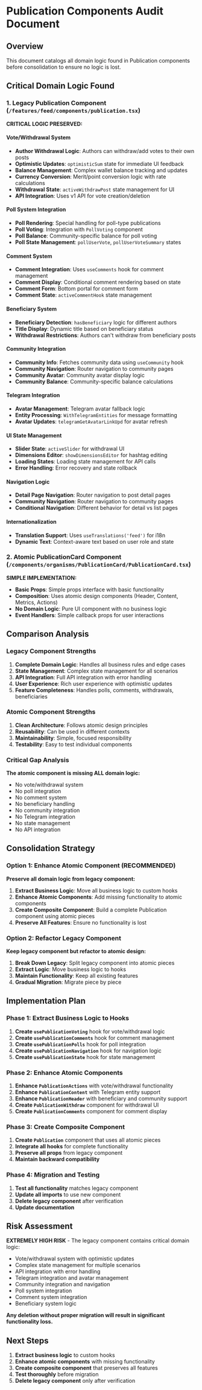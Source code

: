 # Publication Components Audit Document

## Overview
This document catalogs all domain logic found in Publication components before consolidation to ensure no logic is lost.

## Critical Domain Logic Found

### 1. Legacy Publication Component (`/features/feed/components/publication.tsx`)

**CRITICAL LOGIC PRESERVED:**

#### **Vote/Withdrawal System**
- **Author Withdrawal Logic**: Authors can withdraw/add votes to their own posts
- **Optimistic Updates**: `optimisticSum` state for immediate UI feedback
- **Balance Management**: Complex wallet balance tracking and updates
- **Currency Conversion**: Merit/point conversion logic with rate calculations
- **Withdrawal State**: `activeWithdrawPost` state management for UI
- **API Integration**: Uses v1 API for vote creation/deletion

#### **Poll System Integration**
- **Poll Rendering**: Special handling for poll-type publications
- **Poll Voting**: Integration with `PollVoting` component
- **Poll Balance**: Community-specific balance for poll voting
- **Poll State Management**: `pollUserVote`, `pollUserVoteSummary` states

#### **Comment System**
- **Comment Integration**: Uses `useComments` hook for comment management
- **Comment Display**: Conditional comment rendering based on state
- **Comment Form**: Bottom portal for comment form
- **Comment State**: `activeCommentHook` state management

#### **Beneficiary System**
- **Beneficiary Detection**: `hasBeneficiary` logic for different authors
- **Title Display**: Dynamic title based on beneficiary status
- **Withdrawal Restrictions**: Authors can't withdraw from beneficiary posts

#### **Community Integration**
- **Community Info**: Fetches community data using `useCommunity` hook
- **Community Navigation**: Router navigation to community pages
- **Community Avatar**: Community avatar display logic
- **Community Balance**: Community-specific balance calculations

#### **Telegram Integration**
- **Avatar Management**: Telegram avatar fallback logic
- **Entity Processing**: `WithTelegramEntities` for message formatting
- **Avatar Updates**: `telegramGetAvatarLinkUpd` for avatar refresh

#### **UI State Management**
- **Slider State**: `activeSlider` for withdrawal UI
- **Dimensions Editor**: `showDimensionsEditor` for hashtag editing
- **Loading States**: Loading state management for API calls
- **Error Handling**: Error recovery and state rollback

#### **Navigation Logic**
- **Detail Page Navigation**: Router navigation to post detail pages
- **Community Navigation**: Router navigation to community pages
- **Conditional Navigation**: Different behavior for detail vs list pages

#### **Internationalization**
- **Translation Support**: Uses `useTranslations('feed')` for i18n
- **Dynamic Text**: Context-aware text based on user role and state

### 2. Atomic PublicationCard Component (`/components/organisms/PublicationCard/PublicationCard.tsx`)

**SIMPLE IMPLEMENTATION:**
- **Basic Props**: Simple props interface with basic functionality
- **Composition**: Uses atomic design components (Header, Content, Metrics, Actions)
- **No Domain Logic**: Pure UI component with no business logic
- **Event Handlers**: Simple callback props for user interactions

## Comparison Analysis

### Legacy Component Strengths
1. **Complete Domain Logic**: Handles all business rules and edge cases
2. **State Management**: Complex state management for all scenarios
3. **API Integration**: Full API integration with error handling
4. **User Experience**: Rich user experience with optimistic updates
5. **Feature Completeness**: Handles polls, comments, withdrawals, beneficiaries

### Atomic Component Strengths
1. **Clean Architecture**: Follows atomic design principles
2. **Reusability**: Can be used in different contexts
3. **Maintainability**: Simple, focused responsibility
4. **Testability**: Easy to test individual components

### Critical Gap Analysis
**The atomic component is missing ALL domain logic:**
- No vote/withdrawal system
- No poll integration
- No comment system
- No beneficiary handling
- No community integration
- No Telegram integration
- No state management
- No API integration

## Consolidation Strategy

### Option 1: Enhance Atomic Component (RECOMMENDED)
**Preserve all domain logic from legacy component:**

1. **Extract Business Logic**: Move all business logic to custom hooks
2. **Enhance Atomic Components**: Add missing functionality to atomic components
3. **Create Composite Component**: Build a complete Publication component using atomic pieces
4. **Preserve All Features**: Ensure no functionality is lost

### Option 2: Refactor Legacy Component
**Keep legacy component but refactor to atomic design:**

1. **Break Down Legacy**: Split legacy component into atomic pieces
2. **Extract Logic**: Move business logic to hooks
3. **Maintain Functionality**: Keep all existing features
4. **Gradual Migration**: Migrate piece by piece

## Implementation Plan

### Phase 1: Extract Business Logic to Hooks
1. **Create `usePublicationVoting`** hook for vote/withdrawal logic
2. **Create `usePublicationComments`** hook for comment management
3. **Create `usePublicationPolls`** hook for poll integration
4. **Create `usePublicationNavigation`** hook for navigation logic
5. **Create `usePublicationState`** hook for state management

### Phase 2: Enhance Atomic Components
1. **Enhance `PublicationActions`** with vote/withdrawal functionality
2. **Enhance `PublicationContent`** with Telegram entity support
3. **Enhance `PublicationHeader`** with beneficiary and community support
4. **Create `PublicationWithdraw`** component for withdrawal UI
5. **Create `PublicationComments`** component for comment display

### Phase 3: Create Composite Component
1. **Create `Publication`** component that uses all atomic pieces
2. **Integrate all hooks** for complete functionality
3. **Preserve all props** from legacy component
4. **Maintain backward compatibility**

### Phase 4: Migration and Testing
1. **Test all functionality** matches legacy component
2. **Update all imports** to use new component
3. **Delete legacy component** after verification
4. **Update documentation**

## Risk Assessment

**EXTREMELY HIGH RISK** - The legacy component contains critical domain logic:
- Vote/withdrawal system with optimistic updates
- Complex state management for multiple scenarios
- API integration with error handling
- Telegram integration and avatar management
- Community integration and navigation
- Poll system integration
- Comment system integration
- Beneficiary system logic

**Any deletion without proper migration will result in significant functionality loss.**

## Next Steps

1. **Extract business logic** to custom hooks
2. **Enhance atomic components** with missing functionality
3. **Create composite component** that preserves all features
4. **Test thoroughly** before migration
5. **Delete legacy component** only after verification
